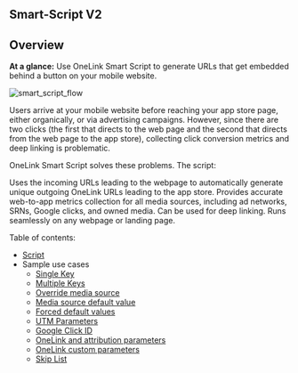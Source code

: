 ## Smart-Script V2

## Overview
**At a glance:** Use OneLink Smart Script to generate URLs that get embedded behind a button on your mobile website.

![smart_script_flow](./images/Smart_Script_flow.png "OneLink Smart Script flow")

Users arrive at your mobile website before reaching your app store page, either organically, or via advertising campaigns. However, since there are two clicks (the first that directs to the web page and the second that directs from the web page to the app store), collecting click conversion metrics and deep linking is problematic. 

OneLink Smart Script solves these problems. The script:

Uses the incoming URLs leading to the webpage to automatically generate unique outgoing OneLink URLs leading to the app store. 
Provides accurate web-to-app metrics collection for all media sources, including ad networks, SRNs, Google clicks, and owned media. 
Can be used for deep linking. 
Runs seamlessly on any webpage or landing page.

Table of contents: 
- [Script](scripts/onelink-smart-script.js)
- Sample use cases
  - [Single Key](https://liaz-af.github.io/af-onelink-smart-script/examples/single_key.html?incmp=gogo&inmedia=email)
  - [Multiple Keys](https://liaz-af.github.io/af-onelink-smart-script/examples/multiple_keys.html?incmp11=gogo11&inmedia22=email22)
  - [Override media source](https://liaz-af.github.io/af-onelink-smart-script/examples/override_mediasource.html?inmedia=old_value)
  - [Media source default value](https://liaz-af.github.io/af-onelink-smart-script/examples/override_mediasource.html?inmedia_found=orig_media_value)
  - [Forced default values](https://liaz-af.github.io/af-onelink-smart-script/examples/forced_default_values.html?inmedia_found=plain_media_source)
  - [UTM Parameters](https://liaz-af.github.io/af-onelink-smart-script/examples/utm_parameters.html?utm_campaign=mycmpn&utm_source=mysource)
  - [Google Click ID](https://liaz-af.github.io/af-onelink-smart-script/examples/google_clickid.html?inmedia=email&gclid=1a2b3c&keyword=sale%2Bboat)
  - [OneLink and attribution parameters](https://liaz-af.github.io/af-onelink-smart-script/examples/onelink_parameters.html?inmedia=email&dp_dest=apples&inchnl=this_channel&promo=buy99)
  - [OneLink custom parameters](https://liaz-af.github.io/af-onelink-smart-script/examples/onelink_custom_parameters.html?inmedia=email&dp_dest=apples&pageid=2g4f&productid=shirt12)
  - [Skip List](https://liaz-af.github.io/af-onelink-smart-script/examples/skip_list.html?incmp=gogo&inmedia=email)
